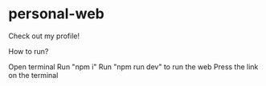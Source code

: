 # personal-web
Check out my profile!

How to run?

Open terminal
Run "npm i"
Run "npm run dev" to run the web 
Press the link on the terminal
